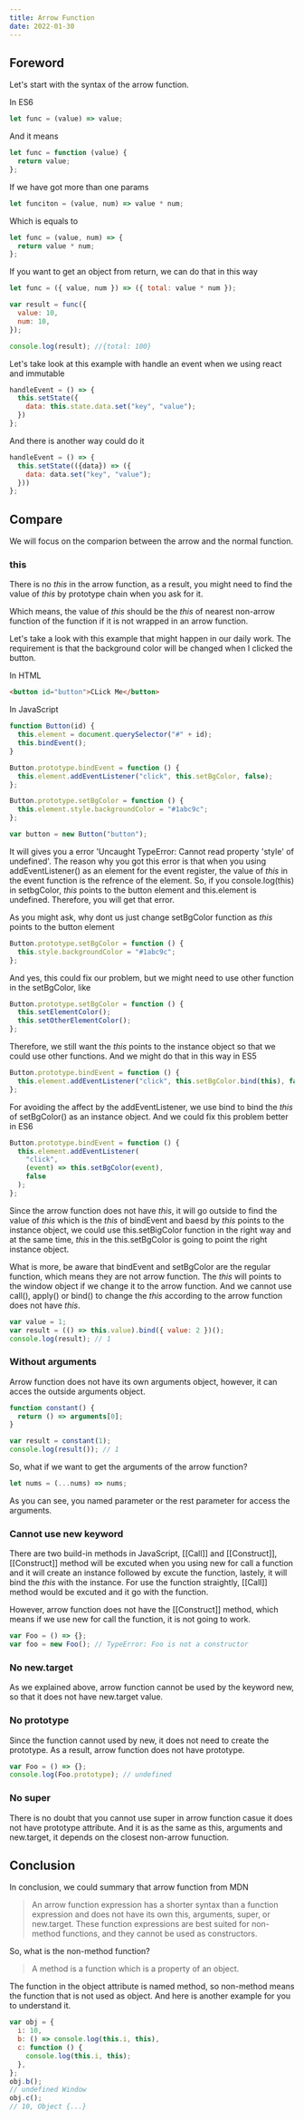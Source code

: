 ```yaml
---
title: Arrow Function
date: 2022-01-30
---
```


## Foreword

Let's start with the syntax of the arrow function.

In ES6

```js
let func = (value) => value;
```

And it means

```js
let func = function (value) {
  return value;
};
```

If we have got more than one params

```js
let funciton = (value, num) => value * num;
```

Which is equals to

```js
let func = (value, num) => {
  return value * num;
};
```

If you want to get an object from return, we can do that in this way

```js
let func = ({ value, num }) => ({ total: value * num });

var result = func({
  value: 10,
  num: 10,
});

console.log(result); //{total: 100}
```

Let's take look at this example with handle an event when we using react and immutable

```js
handleEvent = () => {
  this.setState({
    data: this.state.data.set("key", "value");
  })
};
```

And there is another way could do it

```js
handleEvent = () => {
  this.setState(({data}) => ({
    data: data.set("key", "value");
  }))
};
```

## Compare

We will focus on the comparion between the arrow and the normal function.

### this

There is no _this_ in the arrow function, as a result, you might need to find the value of _this_ by prototype chain when you ask for it.

Which means, the value of _this_ should be the _this_ of nearest non-arrow function of the function if it is not wrapped in an arrow function.

Let's take a look with this example that might happen in our daily work. The requirement is that the background color will be changed when I clicked the button.

In HTML

```html
<button id="button">CLick Me</button>
```

In JavaScript

```js
function Button(id) {
  this.element = document.querySelector("#" + id);
  this.bindEvent();
}

Button.prototype.bindEvent = function () {
  this.element.addEventListener("click", this.setBgColor, false);
};

Button.prototype.setBgColor = function () {
  this.element.style.backgroundColor = "#1abc9c";
};

var button = new Button("button");
```

It will gives you a error 'Uncaught TypeError: Cannot read property 'style' of undefined'. The reason why you got this error is that when you using addEventListener() as an element for the event register, the value of _this_ in the event function is the refrence of the element. So, if you console.log(this) in setbgColor, _this_ points to the button element and this.element is undefined. Therefore, you will get that error.

As you might ask, why dont us just change setBgColor function as _this_ points to the button element

```js
Button.prototype.setBgColor = function () {
  this.style.backgroundColor = "#1abc9c";
};
```

And yes, this could fix our problem, but we might need to use other function in the setBgColor, like

```js
Button.prototype.setBgColor = function () {
  this.setElementColor();
  this.setOtherElementColor();
};
```

Therefore, we still want the _this_ points to the instance object so that we could use other functions. And we might do that in this way in ES5

```js
Button.prototype.bindEvent = function () {
  this.element.addEventListener("click", this.setBgColor.bind(this), false);
};
```

For avoiding the affect by the addEventListener, we use bind to bind the _this_ of setBgColor() as an instance object. And we could fix this problem better in ES6

```js
Button.prototype.bindEvent = function () {
  this.element.addEventListener(
    "click",
    (event) => this.setBgColor(event),
    false
  );
};
```

Since the arrow function does not have _this_, it will go outside to find the value of _this_ which is the _this_ of bindEvent and baesd by _this_ points to the instance object, we could use this.setBigColor function in the right way and at the same time, _this_ in the this.setBgColor is going to point the right instance object.

What is more, be aware that bindEvent and setBgColor are the regular function, which means they are not arrow function. The _this_ will points to the window object if we change it to the arrow function. And we cannot use call(), apply() or bind() to change the _this_ according to the arrow function does not have _this_.

```js
var value = 1;
var result = (() => this.value).bind({ value: 2 })();
console.log(result); // 1
```

### Without arguments

Arrow function does not have its own arguments object, however, it can acces the outside arguments object.

```js
function constant() {
  return () => arguments[0];
}

var result = constant(1);
console.log(result()); // 1
```

So, what if we want to get the arguments of the arrow function?

```js
let nums = (...nums) => nums;
```

As you can see, you named parameter or the rest parameter for access the arguments.

### Cannot use new keyword

There are two build-in methods in JavaScript, [[Call]] and [[Construct]], [[Construct]] method will be excuted when you using new for call a function and it will create an instance followed by excute the function, lastely, it will bind the _this_ with the instance. For use the function straightly, [[Call]] method would be excuted and it go with the function.

However, arrow function does not have the [[Construct]] method, which means if we use new for call the function, it is not going to work.

```js
var Foo = () => {};
var foo = new Foo(); // TypeError: Foo is not a constructor
```

### No new.target

As we explained above, arrow function cannot be used by the keyword new, so that it does not have new.target value.

### No prototype

Since the function cannot used by new, it does not need to create the prototype. As a result, arrow function does not have prototype.

```js
var Foo = () => {};
console.log(Foo.prototype); // undefined
```

### No super

There is no doubt that you cannot use super in arrow function casue it does not have prototype attribute. And it is as the same as this, arguments and new.target, it depends on the closest non-arrow funuction.

## Conclusion

In conclusion, we could summary that arrow function from MDN

> An arrow function expression has a shorter syntax than a function expression and does not have its own this, arguments, super, or new.target. These function expressions are best suited for non-method functions, and they cannot be used as constructors.

So, what is the non-method function?

> A method is a function which is a property of an object.

The function in the object attribute is named method, so non-method means the function that is not used as object. And here is another example for you to understand it.

```js
var obj = {
  i: 10,
  b: () => console.log(this.i, this),
  c: function () {
    console.log(this.i, this);
  },
};
obj.b();
// undefined Window
obj.c();
// 10, Object {...}
```
